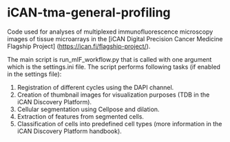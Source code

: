 # iCAN-tma-general-profiling
Code used for analyses of multiplexed immunofluorescence microscopy images of tissue microarrays in the [iCAN Digital Precision Cancer Medicine Flagship Project] (https://ican.fi/flagship-project/).

The main script is run_mIF_workflow.py that is called with one argument which is the settings.ini file. The script performs following tasks (if enabled in the settings file):
1. Registration of different cycles using the DAPI channel.
2. Creation of thumbnail images for visualization purposes (TDB in the iCAN Discovery Platform).
3. Cellular segmentation using Cellpose and dilation.
4. Extraction of features from segmented cells.
5. Classification of cells into predefined cell types (more information in the iCAN Discovery Platform handbook).
